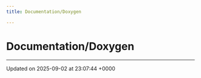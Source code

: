```yaml
---
title: Documentation/Doxygen

---
```


# Documentation/Doxygen








-------------------------------

Updated on 2025-09-02 at 23:07:44 +0000
